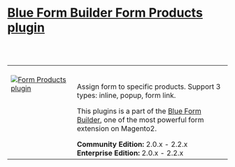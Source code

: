 <html>
<html>
<h1><a href="https://www.blueformbuilder.com/blue-form-builder-form-products.html">Blue Form Builder Form Products plugin</a></h1>
<br/><br/>
<table>
  <td width="30%" valign="top"style="border: none; ">
    <br><a href="https://www.blueformbuilder.com/blue-form-builder-form-products.html"><img src="https://www.blueformbuilder.com/pub/media/catalog/product/cache/5b184dbc4466ff75e0c23e054179cc32/f/o/formproducts.png" alt="Form Products plugin" aria-labelledby="labelledby1538119274381" class="fotorama__img" aria-hidden="false"/><p>
      <td style="border:none;"></br>
        <div class="product attribute overview">
          <div class="valune">
  <p>
Assign form to specific products. Support 3 types: inline, popup, form link.</p>
<p>This plugins is a part of the <a href="https://www.blueformbuilder.com/magento-2-form-builder.html">Blue Form Builder</a>, one of the most powerful form extension on Magento2.</p>
          <ul class="firebase-list">
</div>
</div>
<div class="compatibility">
<span class="compatibility"><b>Community Edition:</b> 2.0.x - 2.2.x
<b>Enterprise Edition:</b> 2.0.x - 2.2.x</span>
</div></td>
 </tr>
</table>
<br/>

